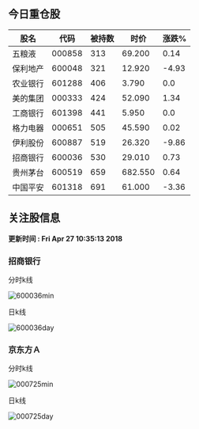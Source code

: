 
## 今日重仓股 

|股名|代码|被持数|时价|涨跌%|
|---|---|---|---|---|
|五粮液|000858|313|69.200|0.14|
|保利地产|600048|321|12.920|-4.93|
|农业银行|601288|406|3.790|0.0|
|美的集团|000333|424|52.090|1.34|
|工商银行|601398|441|5.950|0.0|
|格力电器|000651|505|45.590|0.02|
|伊利股份|600887|519|26.320|-9.86|
|招商银行|600036|530|29.010|0.73|
|贵州茅台|600519|659|682.550|0.64|
|中国平安|601318|691|61.000|-3.36|

## 关注股信息
**更新时间 : Fri Apr 27 10:35:13 2018**
### 招商银行 
分时k线

![600036min](http://image.sinajs.cn/newchart/min/n/sh600036.gif)

日k线

![600036day](http://image.sinajs.cn/newchart/daily/n/sh600036.gif)

### 京东方Ａ 
分时k线

![000725min](http://image.sinajs.cn/newchart/min/n/sz000725.gif)

日k线

![000725day](http://image.sinajs.cn/newchart/daily/n/sz000725.gif)
